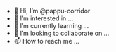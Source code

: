 - 👋 Hi, I’m @pappu-corridor
- 👀 I’m interested in ...
- 🌱 I’m currently learning ...
- 💞️ I’m looking to collaborate on ...
- 📫 How to reach me ...

<!---
pappu-corridor/pappu-corridor is a ✨ special ✨ repository because its `README.md` (this file) appears on your GitHub profile.
You can click the Preview link to take a look at your changes.
--->
